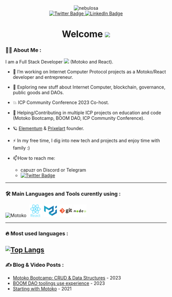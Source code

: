 <div id="header" align="center">
  <img src="https://pbs.twimg.com/profile_banners/602051056/1640619011/1500x500" target="blank" alt="nebulosa" width="700px">
  <div id="badges">
    <a href="https://twitter.com/CapuzR">
      <img src="https://img.shields.io/badge/Twitter-blue?style=for-the-badge&logo=twitter&logoColor=white" target="blank" alt="Twitter Badge"/>
    </a>
    <a href="https://www.linkedin.com/in/ricardo-capuz-b384b964">
      <img src="https://img.shields.io/badge/LinkedIn-blue?style=for-the-badge&logo=linkedin&logoColor=white" alt="LinkedIn Badge"/>
    </a>
  </div>
  <h1>
    Welcome
    <img src="https://media.giphy.com/media/hvRJCLFzcasrR4ia7z/giphy.gif" width="30px"/>
  </h1>
</div>

### :woman_technologist: About Me :

I am a Full Stack Developer <img src="https://media.giphy.com/media/WUlplcMpOCEmTGBtBW/giphy.gif" width="30"> (Motoko and React).

- :telescope: I’m working on Internet Computer Protocol projects as a Motoko/React developer and entrepreneur.

- :seedling: Exploring new stuff about Internet Computer, blockchain, governance, public goods and DAOs.

- :boom: ICP Community Conference 2023 Co-host.

- :rocket: Helping/Contributing in multiple ICP projects on education and code (Motoko Bootcamp, BOOM DAO, ICP Community Conference).

- 🪐 [Elementum](elementum.one) & [Prixelart](prixelart.com) founder.

- :zap: In my free time, I dig into new tech and projects and enjoy time with family :)

- :mailbox:How to reach me: 
   - capuzr on Discord or Telegram
   - [![Twitter Badge](https://img.shields.io/badge/Twitter-blue?style=for-the-badge&logo=linkedin&logoColor=white)](https://twitter.com/CapuzR)
---

### :hammer_and_wrench: Main Languages and Tools curently using :
<div>
  <img src="https://images.squarespace-cdn.com/content/v1/54437e21e4b048c830a0cff1/1618125502565-MJIQ7JNAOWSH1ADHPUM8/Motoko+logo+mark.png?format=2500w" title="Motoko" alt="Motoko" width="50" height="50"/>&nbsp;
  <img src="https://github.com/devicons/devicon/blob/master/icons/react/react-original-wordmark.svg" title="React" alt="React" width="40" height="40"/>&nbsp;
  <img src="https://github.com/devicons/devicon/blob/master/icons/materialui/materialui-original.svg" title="Material UI" alt="Material UI" width="40" height="40"/>&nbsp;
  <img src="https://github.com/devicons/devicon/blob/master/icons/git/git-original-wordmark.svg" title="Git" **alt="Git" width="40" height="40"/>
  <img src="https://github.com/devicons/devicon/blob/master/icons/nodejs/nodejs-original-wordmark.svg" title="NodeJS" alt="NodeJS" width="40" height="40"/>&nbsp;
</div>

---

### :fire: Most used languages :
[![Top Langs](https://github-readme-stats.vercel.app/api/top-langs/?username=CapuzR&layout=compact&theme=vision-friendly-dark)](https://github.com/anuraghazra/github-readme-stats)
---

### :writing_hand: Blog & Video Posts :

- [Motoko Bootcamp: CRUD & Data Structures](https://www.youtube.com/watch?v=akI_IuzCHgE&list=PLeNYxb7vPrkhuCcBWVL1GHTc82-CqUE75&index=13) - 2023
- [BOOM DAO toolings use experience](https://medium.com/@capuzr/boom-tools-my-experience-using-a-couple-of-them-2a263e9ec55e) - 2023
- [Starting with Motoko](https://www.coinhustle.com/getting-started-with-motoko-an-amateur-perspective/) - 2021

<!--
**CapuzR/CapuzR** is a ✨ _special_ ✨ repository because its `README.md` (this file) appears on your GitHub profile.

Here are some ideas to get you started:

- 🔭 I’m currently working on ...
- 🌱 I’m currently learning ...
- 👯 I’m looking to collaborate on ...
- 🤔 I’m looking for help with ...
- 💬 Ask me about ...
- 📫 How to reach me: ...
- 😄 Pronouns: ...
- ⚡ Fun fact: ...
-->
